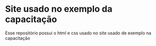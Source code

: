 # Site usado no exemplo da capacitação
Esse repositório possui o html e css usado no site usado de exemplo na capacitação
